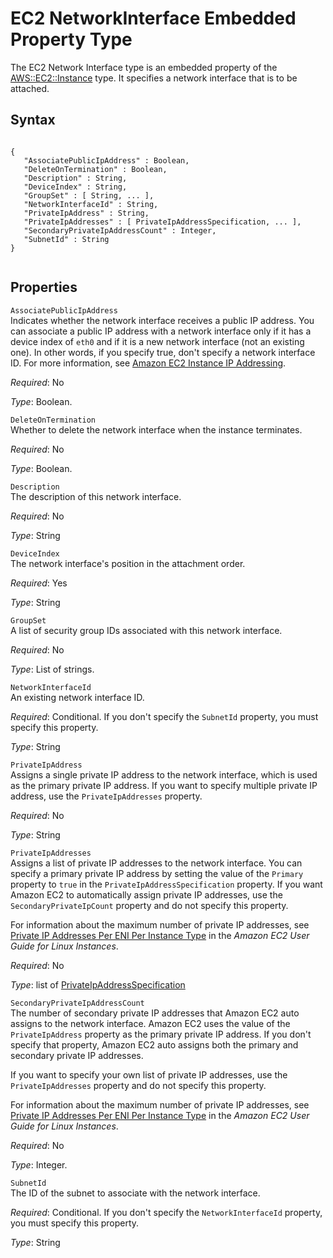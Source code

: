 EC2 NetworkInterface Embedded Property Type
===========================================

The EC2 Network Interface type is an embedded property of the [AWS::EC2::Instance](aws-properties-ec2-instance.html "AWS::EC2::Instance") type. It specifies a network interface that is to be attached.

Syntax
------

``` {.programlisting}
      
{
   "AssociatePublicIpAddress" : Boolean,
   "DeleteOnTermination" : Boolean,
   "Description" : String,
   "DeviceIndex" : String,
   "GroupSet" : [ String, ... ],
   "NetworkInterfaceId" : String,
   "PrivateIpAddress" : String,
   "PrivateIpAddresses" : [ PrivateIpAddressSpecification, ... ],
   "SecondaryPrivateIpAddressCount" : Integer,
   "SubnetId" : String
}
    
```

Properties
----------

 `AssociatePublicIpAddress`   
Indicates whether the network interface receives a public IP address. You can associate a public IP address with a network interface only if it has a device index of `eth0` and if it is a new network interface (not an existing one). In other words, if you specify true, don't specify a network interface ID. For more information, see [Amazon EC2 Instance IP Addressing](http://docs.aws.amazon.com/AWSEC2/latest/UserGuide/using-instance-addressing.html).

*Required*: No

*Type*: Boolean.

 `DeleteOnTermination`   
Whether to delete the network interface when the instance terminates.

*Required*: No

*Type*: Boolean.

 `Description`   
The description of this network interface.

*Required*: No

*Type*: String

 `DeviceIndex`   
The network interface's position in the attachment order.

*Required*: Yes

*Type*: String

 `GroupSet`   
A list of security group IDs associated with this network interface.

*Required*: No

*Type*: List of strings.

 `NetworkInterfaceId`   
An existing network interface ID.

*Required*: Conditional. If you don't specify the `SubnetId` property, you must specify this property.

*Type*: String

 `PrivateIpAddress`   
Assigns a single private IP address to the network interface, which is used as the primary private IP address. If you want to specify multiple private IP address, use the `PrivateIpAddresses` property.

*Required*: No

*Type*: String

 `PrivateIpAddresses`   
Assigns a list of private IP addresses to the network interface. You can specify a primary private IP address by setting the value of the `Primary` property to `true` in the `PrivateIpAddressSpecification` property. If you want Amazon EC2 to automatically assign private IP addresses, use the `SecondaryPrivateIpCount` property and do not specify this property.

For information about the maximum number of private IP addresses, see [Private IP Addresses Per ENI Per Instance Type](http://docs.aws.amazon.com/AWSEC2/latest/UserGuide/instance-types.html#AvailableIpPerENI) in the *Amazon EC2 User Guide for Linux Instances*.

*Required*: No

*Type*: list of [PrivateIpAddressSpecification](aws-properties-ec2-network-interface-privateipspec.html "EC2 Network Interface Private IP Specification")

 `SecondaryPrivateIpAddressCount`   
The number of secondary private IP addresses that Amazon EC2 auto assigns to the network interface. Amazon EC2 uses the value of the `PrivateIpAddress` property as the primary private IP address. If you don't specify that property, Amazon EC2 auto assigns both the primary and secondary private IP addresses.

If you want to specify your own list of private IP addresses, use the `PrivateIpAddresses` property and do not specify this property.

For information about the maximum number of private IP addresses, see [Private IP Addresses Per ENI Per Instance Type](http://docs.aws.amazon.com/AWSEC2/latest/UserGuide/instance-types.html#AvailableIpPerENI) in the *Amazon EC2 User Guide for Linux Instances*.

*Required*: No

*Type*: Integer.

 `SubnetId`   
The ID of the subnet to associate with the network interface.

*Required*: Conditional. If you don't specify the `NetworkInterfaceId` property, you must specify this property.

*Type*: String


